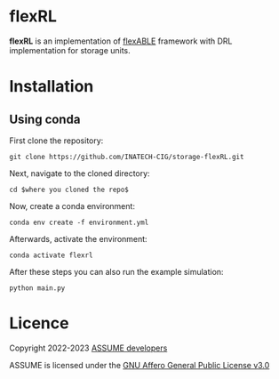 # flexRL

**flexRL** is an implementation of [flexABLE](https://github.com/INATECH-CIG/flexABLE.git) framework with DRL implementation for storage units.


Installation
============

Using conda
-----------

First clone the repository:

```
git clone https://github.com/INATECH-CIG/storage-flexRL.git
```

Next, navigate to the cloned directory:

```
cd $where you cloned the repo$
```

Now, create a conda environment:

```
conda env create -f environment.yml
```

Afterwards, activate the environment:
```
conda activate flexrl
```

After these steps you can also run the example simulation:

```
python main.py
```

Licence
=======

Copyright 2022-2023 [ASSUME developers](https://assume.readthedocs.io/en/latest/developers.html)

ASSUME is licensed under the [GNU Affero General Public License v3.0](https://github.com/assume-framework/assume/blob/main/LICENSE)
